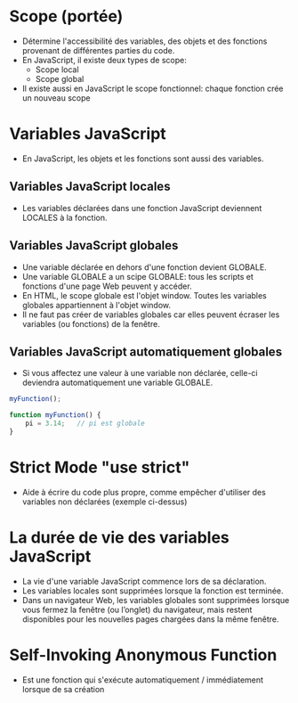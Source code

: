 # Scope (portée)
* Détermine l'accessibilité des variables, des objets et des fonctions provenant de différentes parties du code.
* En JavaScript, il existe deux types de scope:
    - Scope local
    - Scope global
* Il existe aussi en JavaScript le scope fonctionnel: chaque fonction crée un nouveau scope

# Variables JavaScript
* En JavaScript, les objets et les fonctions sont aussi des variables.

## Variables JavaScript locales
* Les variables déclarées dans une fonction JavaScript deviennent LOCALES à la fonction.

## Variables JavaScript globales
* Une variable déclarée en dehors d'une fonction devient GLOBALE.
* Une variable GLOBALE a un scipe GLOBALE: tous les scripts et fonctions d'une page Web peuvent y accéder.
* En HTML, le scope globale est l'objet window. Toutes les variables globales appartiennent à l'objet window.
* Il ne faut pas créer de variables globales car elles peuvent écraser les variables (ou fonctions) de la fenêtre.

## Variables JavaScript automatiquement globales
* Si vous affectez une valeur à une variable non déclarée, celle-ci deviendra automatiquement une variable GLOBALE.
```javascript
myFunction();

function myFunction() {
    pi = 3.14;   // pi est globale
}
```
# Strict Mode "use strict"
* Aide à écrire du code plus propre, comme empêcher d'utiliser des variables non déclarées (exemple ci-dessus)

# La durée de vie des variables JavaScript
- La vie d'une variable JavaScript commence lors de sa déclaration.
- Les variables locales sont supprimées lorsque la fonction est terminée.
- Dans un navigateur Web, les variables globales sont supprimées lorsque vous fermez la fenêtre (ou l’onglet) du navigateur, mais restent disponibles pour les nouvelles pages chargées dans la même fenêtre.

# Self-Invoking Anonymous Function
* Est une fonction qui s'exécute automatiquement / immédiatement lorsque de sa création